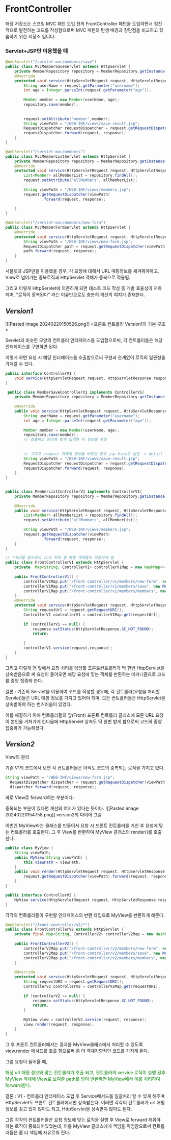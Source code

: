 # FrontController

해당 저장소는 스프링 MVC 패턴 도입 전의 FrontController 패턴을 
도입하면서 점진적으로 발전하는 코드를 작성함으로써 MVC 패턴의 탄생 배경과
장단점을 비교하고 학습하기 위한 저장소 입니다.


### Servlet+JSP만 이용했을 때 ###
```java
@WebServlet("/servlet-mvc/members/save")  
public class MvcMemberSaveServlet extends HttpServlet {  
    private MemberRepository repository = MemberRepository.getInstance();  
    @Override  
    protected void service(HttpServletRequest request, HttpServletResponse response) throws ServletException, IOException {  
        String userName = request.getParameter("username");  
        int age = Integer.parseInt(request.getParameter("age"));  
  
        Member member = new Member(userName, age);  
        repository.save(member);  
  
  
        request.setAttribute("member",member);  
        String viewPath = "/WEB-INF/views/save-result.jsp";  
        RequestDispatcher requestDispatcher = request.getRequestDispatcher(viewPath);  
        requestDispatcher.forward(request, response);  
    }  
}
```
```java
@WebServlet("/servlet-mvc/members")  
public class MvcMemberListServlet extends HttpServlet {  
    private MemberRepository repository = MemberRepository.getInstance();  
    @Override  
    protected void service(HttpServletRequest request, HttpServletResponse response) throws ServletException, IOException {  
        List<Member> allMemberList = repository.findAll();  
        request.setAttribute("allMembers", allMemberList);  
  
        String viewPath = "/WEB-INF/views/members.jsp";  
        request.getRequestDispatcher(viewPath)  
                .forward(request, response);  
  
    }  
}
```
```java
@WebServlet("/servlet-mvc/members/new-form")  
public class MvcMemberFormServlet extends HttpServlet {  
    @Override  
    protected void service(HttpServletRequest request, HttpServletResponse response) throws ServletException, IOException {  
        String viewPath = "/WEB-INF/views/new-form.jsp";  
        RequestDispatcher path = request.getRequestDispatcher(viewPath);  
        path.forward(request, response);  
    }  
}
```
서블렛과 JSP만을 이용했을 경우, 각 요청에 대해서 URL 매핑정보를 새겨줘야하고, View로 넘어가는 중복로직과 HttpServlet 객체가 중복으로 적용됨.

그리고 이렇게 HttpServlet에 의존하게 되면 테스트 코드 작성 등 개발 효율성이 저하되며, "로직이 중복된다" 라는 이유만으로도 충분히 개선의 여지가 존재한다.

## ***Version1*** ##

![[Pasted image 20240220150526.png]]
<프론트 컨트롤러 Version1의 기본 구조>

Servlet과 비슷한 모양의 컨트롤러 인터페이스를 도입함으로써, 각 컨트롤러들은 해당 인터페이스를 구현하면 된다.

이렇게 하면 요청 시 해당 인터페이스를 호출함으로써 구현과 관계없이 로직의 일관성을 가져갈 수 있다.

```java
public interface ControllerV1 {  
    void service(HttpServletRequest request, HttpServletResponse response) throws ServletException, IOException;  
}
```

```java
 public class MemberSaveControllerV1 implements ControllerV1{  
    private MemberRepository repository = MemberRepository.getInstance();  
  
    @Override  
    public void service(HttpServletRequest request, HttpServletResponse response) throws ServletException, IOException {  
        String userName = request.getParameter("username");  
        int age = Integer.parseInt(request.getParameter("age"));  
  
        Member member = new Member(userName, age);  
        repository.save(member);  
        // 호출하고 양식에 맞게 입력한 뒤 정보를 저장  
  
  
        // 그리고 request 객체에 정보를 바인딩 한뒤 jsp View로 넘김 -> detail        request.setAttribute("member",member);  
        String viewPath = "/WEB-INF/views/save-result.jsp";  
        RequestDispatcher requestDispatcher = request.getRequestDispatcher(viewPath);  
        requestDispatcher.forward(request, response);  
    }  
}
```
```java
  
public class MemberListControllerV1 implements ControllerV1{  
    private MemberRepository repository = MemberRepository.getInstance();  
  
    @Override  
    public void service(HttpServletRequest request, HttpServletResponse response) throws ServletException, IOException {  
        List<Member> allMemberList = repository.findAll();  
        request.setAttribute("allMembers", allMemberList);  
  
        String viewPath = "/WEB-INF/views/members.jsp";  
        request.getRequestDispatcher(viewPath)  
                .forward(request, response);  
    }  
}
```

```java
// *처리를 함으로써 v1의 하위 웹 매핑 객체들이 작동하게 됨  
public class FrontControllerV1 extends HttpServlet {  
    private  Map<String, ControllerV1> controllerV1Map = new HashMap<>();  
  
    public FrontControllerV1() {  
        controllerV1Map.put("/front-controller/v1/members/new-form", new MemberFormControllerV1());  
        controllerV1Map.put("/front-controller/v1/members/save", new MemberSaveControllerV1());  
        controllerV1Map.put("/front-controller/v1/members/members", new MemberListControllerV1());  
    }  
    @Override  
    protected void service(HttpServletRequest request, HttpServletResponse response) throws ServletException, IOException {  
        String requestUrl = request.getRequestURI();  
        ControllerV1 controllerV1 = controllerV1Map.get(requestUrl);  
  
        if (controllerV1 == null) {  
            response.setStatus(HttpServletResponse.SC_NOT_FOUND);  
            return;  
  
        }  
        controllerV1.service(request,response);  
    }  
}
```
그리고 이렇게 맨 앞에서 요청 처리를 담당할 프론트컨트롤러가 딱 한번 HttpServlet을 상속받음으로 써 요청이 들어오면 해당 요청에 맞는 객체를 반환하는 메커니즘으로 코드를 중앙 집중화 한다.

결론 : 기존의 Servlet을 이용하여 코드를 작성할 경우에, 각 컨트롤러(요청을 처리할 Servlet)들은 URL 매핑 정보를 가지고 있어야 되며, 모든 컨트롤러들은 HttpServlet을 상속받아야 하는 번거러움이 있었다.

이를 해결하기 위해 컨트롤러들의 앞(Front) 프론트 컨트롤러 클래스에 모든 URL 요청이 본인을 거쳐가게 한다음에 HttpServlet 상속도 딱 한번 받게 함으로써 코드의 중앙집중화가 가능해졌다.


## ***Version2*** ##
View의 분리

기존 V1의 코드에서 보면 각 컨트롤러들은 아직도 코드의 중복되는 로직을 가지고 있다.
```java
String viewPath = "/WEB-INF/views/new-form.jsp";
  RequestDispatcher dispatcher = request.getRequestDispatcher(viewPath);
  dispatcher.forward(request, response);
```
바로 View로 forward하는 부분이다.

중복되는 부분이 있다면 개선의 여지가 있다는 뜻이다.
![[Pasted image 20240220154758.png]]
version2의 다이어 그램

이번엔 MyView라는 클래스를 만들어서 요청 시 프론트 컨트롤러를 거친 후 요청에 맞는 컨트롤러를 호출한다. 그 후 View를 반환하여 MyView 클래스의 render()를 호출한다.


```java
public class MyView {  
    String viewPath;  
    public MyView(String viewPath) {  
        this.viewPath = viewPath;  
    }  
    public void render(HttpServletRequest request, HttpServletResponse response) throws ServletException, IOException {  
        request.getRequestDispatcher(viewPath).forward(request, response);  
    }  
}
```

```java
public interface ControllerV2 {  
    MyView service(HttpServletRequest request, HttpServletResponse response) throws ServletException, IOException;  
}
```
각각의 컨트롤러들이 구현할 인터페이스의 반환 타입으로 MyView를 반환하게 해준다.

```java
@WebServlet("/front-controller/v2/*")  
public class FrontControllerV2 extends HttpServlet {  
    private final Map<String, ControllerV2> controllerV2Map = new HashMap<>();  
  
    public FrontControllerV2() {  
        controllerV2Map.put("/front-controller/v2/members/new-form", new MemberFormControllerV2());  
        controllerV2Map.put("/front-controller/v2/members/save", new MemberSaveControllerV2());  
        controllerV2Map.put("/front-controller/v2/members/members", new MemberListControllerV2());  
    }  
  
    @Override  
    protected void service(HttpServletRequest request, HttpServletResponse response) throws ServletException, IOException {  
        String requestURI = request.getRequestURI();  
        ControllerV2 controllerV2 = controllerV2Map.get(requestURI);  
  
        if (controllerV2 == null) {  
            response.setStatus(HttpServletResponse.SC_NOT_FOUND);  
            return;  
        }  
  
        MyView view = controllerV2.service(request, response);  
        view.render(request, response);  
    }  
}
```
그 후 프론트 컨트롤러에서는 결과를 MyView클래스에서 처리할 수 있도록 view.render 메서드를 호출 함으로써 좀 더 객체지향적인 코드를 가지게 된다.

그럼 요청이 들어올 때, <p style="color: green">해당 url 매핑 정보와 맞는 컨트롤러가 호출 되고, 컨트롤러의 service 로직이 실행 된후 MyView 객체에 View로 보여줄 path를 담아 반환하면 MyView에서 이를 처리하여 forward한다.</p>

결론 : V1 - 컨트롤러 인터페이스 도입 후 Service메서드를 일괄처리 할 수 있게 해주며 HttpServlet도 프론트 컨트롤러에서만 상속받는다. 이러면 각각의 컨트롤러가 url 매핑 정보를 갖고 있지 않아도 되고, HttpServlet을 상속받지 않아도 된다.

그럼 각각의 컨트롤러들은 요청 정보에 맞는 로직을 실행 후 View로 forward 해줘야 하는 로직이 중복되어있었는데, 이를 MyView 클래스에게 책임을 위임함으로써 컨트롤러들은 좀 더 책임에 자유로워 진다.

